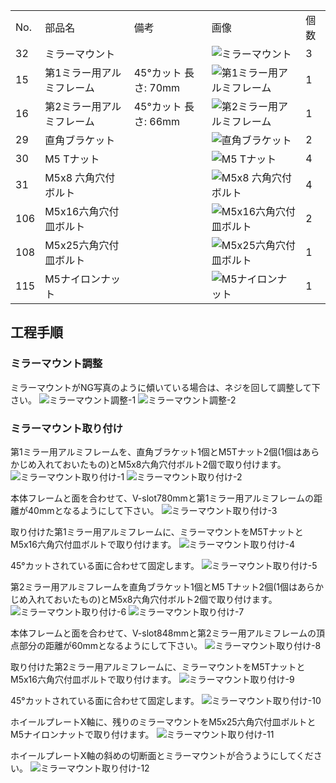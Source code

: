 <table class="packing-list">
    <tbody>
        <tr>
            <td>No.</td>
            <td>部品名</td>
            <td>備考</td>
            <td class="packing-img">画像</td>
            <td>個数</td>
        </tr>
        <tr>
            <td>32</td>
            <td>ミラーマウント</td>
            <td></td>
            <td><img src="./images/packing/032.jpg" alt="ミラーマウント"></td>
            <td>3</td>
        </tr>
        <tr>
            <td>15</td>
            <td>第1ミラー用アルミフレーム</td>
            <td>45°カット 長さ: 70mm</td>
            <td><img src="./images/packing/015.jpg" alt="第1ミラー用アルミフレーム"></td>
            <td>1</td>
        </tr>
        <tr>
            <td>16</td>
            <td>第2ミラー用アルミフレーム</td>
            <td>45°カット 長さ: 66mm</td>
            <td><img src="./images/packing/016.jpg" alt="第2ミラー用アルミフレーム"></td>
            <td>1</td>
        </tr>
        <tr>
            <td>29</td>
            <td>直角ブラケット</td>
            <td></td>
            <td><img src="./images/packing/029.jpg" alt="直角ブラケット"></td>
            <td>2</td>
        </tr>
        <tr>
            <td>30</td>
            <td>M5 Tナット</td>
            <td></td>
            <td><img src="./images/packing/030.jpg" alt="M5 Tナット"></td>
            <td>4</td>
        </tr>
        <tr>
            <td>31</td>
            <td>M5x8 六角穴付ボルト</td>
            <td></td>
            <td><img src="./images/packing/031.jpg" alt="M5x8 六角穴付ボルト"></td>
            <td>4</td>
        </tr>
        <tr>
            <td>106</td>
            <td>M5x16六角穴付皿ボルト</td>
            <td></td>
            <td><img src="./images/packing/106.jpg" alt="M5x16六角穴付皿ボルト"></td>
            <td>2</td>
        </tr>
        <tr>
            <td>108</td>
            <td>M5x25六角穴付皿ボルト</td>
            <td></td>
            <td><img src="./images/packing/108.jpg" alt="M5x25六角穴付皿ボルト"></td>
            <td>1</td>
        </tr>
        <tr>
            <td>115</td>
            <td>M5ナイロンナット</td>
            <td></td>
            <td><img src="./images/packing/115.jpg" alt="M5ナイロンナット"></td>
            <td>1</td>
        </tr>
    </tbody>
</table>

## 工程手順

### ミラーマウント調整
ミラーマウントがNG写真のように傾いている場合は、ネジを回して調整して下さい。
<img src="./images/21/001.jpg" alt="ミラーマウント調整-1">
<img src="./images/21/002.jpg" alt="ミラーマウント調整-2">

### ミラーマウント取り付け
第1ミラー用アルミフレームを、直角ブラケット1個とM5Tナット2個(1個はあらかじめ入れておいたもの)とM5x8六角穴付ボルト2個で取り付けます。
<img src="./images/21/003.jpg" alt="ミラーマウント取り付け-1">
<img src="./images/21/004.jpg" alt="ミラーマウント取り付け-2">

本体フレームと面を合わせて、V-slot780mmと第1ミラー用アルミフレームの距離が40mmとなるようにして下さい。
<img src="./images/21/005.jpg" alt="ミラーマウント取り付け-3">

取り付けた第1ミラー用アルミフレームに、ミラーマウントをM5TナットとM5x16六角穴付皿ボルトで取り付けます。
<img src="./images/21/006.jpg" alt="ミラーマウント取り付け-4">

45°カットされている面に合わせて固定します。
<img src="./images/21/007.jpg" alt="ミラーマウント取り付け-5">

第2ミラー用アルミフレームを直角ブラケット1個とM5 Tナット2個(1個はあらかじめ入れておいたもの)とM5x8六角穴付ボルト2個で取り付けます。
<img src="./images/21/008.jpg" alt="ミラーマウント取り付け-6">
<img src="./images/21/009.jpg" alt="ミラーマウント取り付け-7">

本体フレームと面を合わせて、V-slot848mmと第2ミラー用アルミフレームの頂点部分の距離が60mmとなるようにして下さい。
<img src="./images/21/010.jpg" alt="ミラーマウント取り付け-8">

取り付けた第2ミラー用アルミフレームに、ミラーマウントをM5TナットとM5x16六角穴付皿ボルトで取り付けます。
<img src="./images/21/011.jpg" alt="ミラーマウント取り付け-9">

45°カットされている面に合わせて固定します。
<img src="./images/21/012.jpg" alt="ミラーマウント取り付け-10">

ホイールプレートX軸に、残りのミラーマウントをM5x25六角穴付皿ボルトとM5ナイロンナットで取り付けます。
<img src="./images/21/013.jpg" alt="ミラーマウント取り付け-11">

ホイールプレートX軸の斜めの切断面とミラーマウントが合うようにしてください。
<img src="./images/21/014.jpg" alt="ミラーマウント取り付け-12">